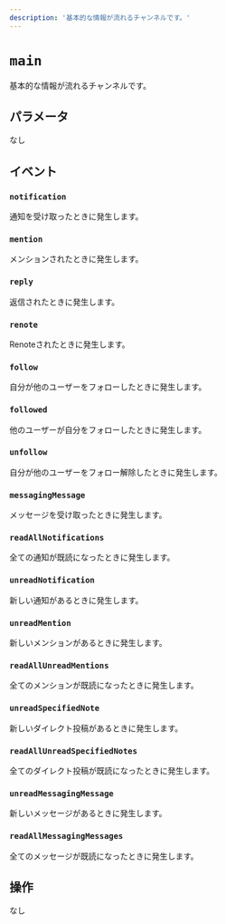 ```yaml
---
description: '基本的な情報が流れるチャンネルです。'
---
```


# `main`

基本的な情報が流れるチャンネルです。

## パラメータ

なし

## イベント

### `notification`

<MkSchemaViewer :schema="{
	$ref: 'misskey://Notification'
}"/>

通知を受け取ったときに発生します。

### `mention`

<MkSchemaViewer :schema="{
	$ref: 'misskey://Note'
}"/>

メンションされたときに発生します。

### `reply`

<MkSchemaViewer :schema="{
	$ref: 'misskey://Note'
}"/>

返信されたときに発生します。

### `renote`

<MkSchemaViewer :schema="{
	$ref: 'misskey://Note'
}"/>

Renoteされたときに発生します。

### `follow`

<MkSchemaViewer :schema="{
	$ref: 'misskey://User'
}"/>

自分が他のユーザーをフォローしたときに発生します。

### `followed`

<MkSchemaViewer :schema="{
	$ref: 'misskey://User'
}"/>

他のユーザーが自分をフォローしたときに発生します。

### `unfollow`

<MkSchemaViewer :schema="{
	$ref: 'misskey://User'
}"/>

自分が他のユーザーをフォロー解除したときに発生します。

### `messagingMessage`

<MkSchemaViewer :schema="{
	$ref: 'misskey://MessagingMessage'
}"/>

メッセージを受け取ったときに発生します。

### `readAllNotifications`

全ての通知が既読になったときに発生します。

### `unreadNotification`

新しい通知があるときに発生します。

### `unreadMention`

新しいメンションがあるときに発生します。

### `readAllUnreadMentions`

全てのメンションが既読になったときに発生します。

### `unreadSpecifiedNote`

新しいダイレクト投稿があるときに発生します。

### `readAllUnreadSpecifiedNotes`

全てのダイレクト投稿が既読になったときに発生します。

### `unreadMessagingMessage`

新しいメッセージがあるときに発生します。

### `readAllMessagingMessages`

全てのメッセージが既読になったときに発生します。

## 操作

なし

